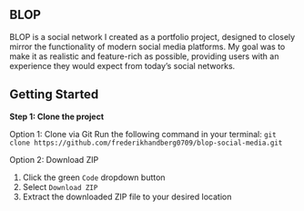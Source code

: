 ## BLOP

BLOP is a social network I created as a portfolio project, designed to closely mirror the functionality of modern social media platforms. My goal was to make it as realistic and feature-rich as possible, providing users with an experience they would expect from today’s social networks.

## Getting Started

**Step 1: Clone the project**

Option 1: Clone via Git
Run the following command in your terminal:
`git clone https://github.com/frederikhandberg0709/blop-social-media.git`

Option 2: Download ZIP

1. Click the green `Code` dropdown button
2. Select `Download ZIP`
3. Extract the downloaded ZIP file to your desired location
